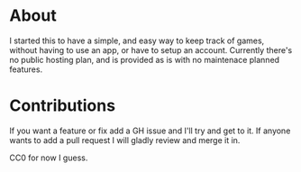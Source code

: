 # About

I started this to have a simple, and easy way to keep track of games, without having to use an app, or have to setup an account.
Currently there's no public hosting plan, and is provided as is with no maintenace planned features.

# Contributions
If you want a feature or fix add a GH issue and I'll try and get to it.
If anyone wants to add a pull request I will gladly review and merge it in.

CC0 for now I guess.